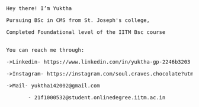 <pre>
Hey there! I’m Yuktha<br/>
Pursuing BSc in CMS from St. Joseph's college,<br/>
Completed Foundational level of the IITM Bsc course<br/>

You can reach me through:<br/>
->Linkedin- https://www.linkedin.com/in/yuktha-gp-2246b3203<br/>
->Instagram- https://instagram.com/soul.craves.chocolate?utm_medium=copy_link<br/>
->Mail- yuktha142002@gmail.com <br/>
&nbsp;      - 21f1000532@student.onlinedegree.iitm.ac.in
<pre>

<!---
iitmstudent2021/iitmstudent2021 is a ✨ special ✨ repository because its `README.md` (this file) appears on your GitHub profile.
You can click the Preview link to take a look at your changes.
--->
